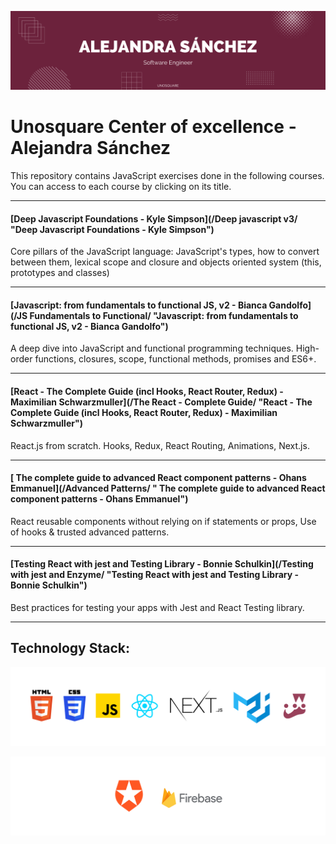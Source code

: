 ![banner](assets/Banner-AlejandraSanchez.png)

# Unosquare Center of excellence - Alejandra Sánchez

This repository contains JavaScript exercises done in the following courses. You can access to each course by clicking on its title.

------------


#### [Deep Javascript Foundations - Kyle Simpson](/Deep javascript v3/ "Deep Javascript Foundations - Kyle Simpson")
Core pillars of the JavaScript language: JavaScript's types, how to convert between them, lexical scope and closure and objects oriented system (this, prototypes and classes)


------------


#### [Javascript: from fundamentals to functional JS, v2 - Bianca Gandolfo](/JS Fundamentals to Functional/ "Javascript: from fundamentals to functional JS, v2 - Bianca Gandolfo")
A deep dive into JavaScript and functional programming techniques. High-order functions, closures, scope, functional methods, promises and ES6+.


------------


#### [React - The Complete Guide (incl Hooks, React Router, Redux) - Maximilian Schwarzmuller](/The React - Complete Guide/ "React - The Complete Guide (incl Hooks, React Router, Redux) - Maximilian Schwarzmuller")
React.js from scratch. Hooks, Redux, React Routing, Animations, Next.js.


------------


#### [ The complete guide to advanced React component patterns - Ohans Emmanuel](/Advanced Patterns/ " The complete guide to advanced React component patterns - Ohans Emmanuel")
React reusable components without relying on if statements or props, Use of hooks & trusted advanced patterns.


------------


#### [Testing React with jest and Testing Library - Bonnie Schulkin](/Testing with jest and Enzyme/ "Testing React with jest and Testing Library - Bonnie Schulkin")
Best practices for testing your apps with Jest and React Testing library.


------------

## Technology Stack:
![Technology stack](assets/FrontendTools.png)

![banner](assets/Backend.png)
